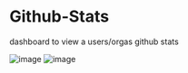 # Github-Stats

dashboard to view a users/orgas github stats

![image](https://user-images.githubusercontent.com/47723417/118668732-6c7e0200-b7f5-11eb-9e99-fc92d007a64a.png)
![image](https://user-images.githubusercontent.com/47723417/118668676-5f611300-b7f5-11eb-89ca-c1f750408121.png)
